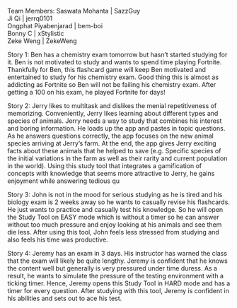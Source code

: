 Team Members:
Saswata Mohanta | SazzGuy \
Ji Qi | jerrq0101 \
Ongphat Piyabenjarad | bem-boi \
Bonny C | xStylistic \
Zeke Weng | ZekeWeng

Story 1:
Ben has a chemistry exam tomorrow but hasn’t started studying for it. Ben is not motivated to study and wants to spend time playing Fortnite. 
Thankfully for Ben, this flashcard game will keep Ben motivated and entertained to study for his chemistry exam. Good thing this is almost as 
addicting as Fortnite so Ben will not be failing his chemistry exam. After getting a 100 on his exam, he played Fortnite for days!

Story 2:
Jerry likes to multitask and dislikes the menial repetitiveness of memorizing. Conveniently, Jerry likes learning about different types and species of animals. Jerry needs a way to study that combines his interest and boring information. He loads up the app and pastes in topic questions. As he answers questions correctly, the app focuses on the new animal species arriving at Jerry’s farm. At the end, the app gives Jerry exciting facts about these animals that he helped to save (e.g. Specific species of the initial variations in the farm as well as their rarity and current population in the world). Using this study tool that integrates a gamification of concepts with knowledge that seems more attractive to Jerry, he gains enjoyment while answering tedious qu

Story 3:
John is not in the mood for serious studying as he is tired and his biology exam is 2 weeks away so he wants to 
casually revise his flashcards. He just wants to practice and casually test his knowledge. So he will open the Study 
Tool on EASY mode which is without a timer so he can answer without too much pressure and enjoy looking at his animals 
and see them die less. After using this tool, John feels less stressed from studying and also feels his time was 
productive.

Story 4:
Jeremy has an exam in 3 days. His instructor has warned the class that the exam will likely be quite lengthy. Jeremy is confident that he knows the content well but generally is very pressured under time duress. As a result, he wants to simulate the pressure of the testing environment with a ticking timer. Hence, Jeremy opens this Study Tool in HARD mode and has a timer for every question. After studying with this tool, Jeremy is confident in his abilities and sets out to ace his test.

